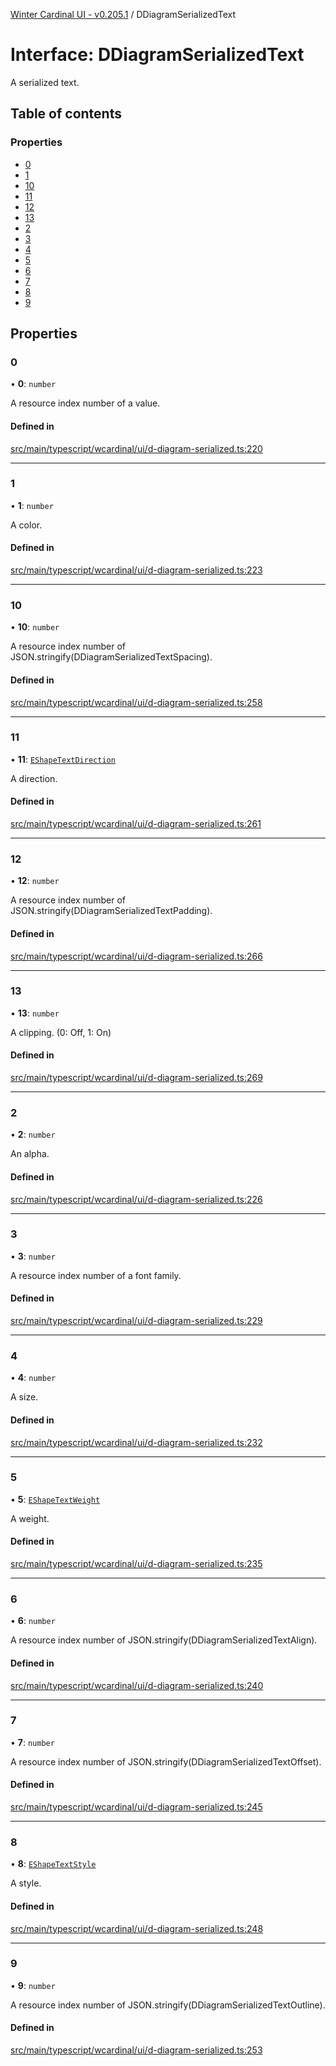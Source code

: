 [Winter Cardinal UI - v0.205.1](../index.md) / DDiagramSerializedText

# Interface: DDiagramSerializedText

A serialized text.

## Table of contents

### Properties

- [0](DDiagramSerializedText.md#0)
- [1](DDiagramSerializedText.md#1)
- [10](DDiagramSerializedText.md#10)
- [11](DDiagramSerializedText.md#11)
- [12](DDiagramSerializedText.md#12)
- [13](DDiagramSerializedText.md#13)
- [2](DDiagramSerializedText.md#2)
- [3](DDiagramSerializedText.md#3)
- [4](DDiagramSerializedText.md#4)
- [5](DDiagramSerializedText.md#5)
- [6](DDiagramSerializedText.md#6)
- [7](DDiagramSerializedText.md#7)
- [8](DDiagramSerializedText.md#8)
- [9](DDiagramSerializedText.md#9)

## Properties

### 0

• **0**: `number`

A resource index number of a value.

#### Defined in

[src/main/typescript/wcardinal/ui/d-diagram-serialized.ts:220](https://github.com/winter-cardinal/winter-cardinal-ui/blob/v0.205.1/src/main/typescript/wcardinal/ui/d-diagram-serialized.ts#L220)

___

### 1

• **1**: `number`

A color.

#### Defined in

[src/main/typescript/wcardinal/ui/d-diagram-serialized.ts:223](https://github.com/winter-cardinal/winter-cardinal-ui/blob/v0.205.1/src/main/typescript/wcardinal/ui/d-diagram-serialized.ts#L223)

___

### 10

• **10**: `number`

A resource index number of JSON.stringify(DDiagramSerializedTextSpacing).

#### Defined in

[src/main/typescript/wcardinal/ui/d-diagram-serialized.ts:258](https://github.com/winter-cardinal/winter-cardinal-ui/blob/v0.205.1/src/main/typescript/wcardinal/ui/d-diagram-serialized.ts#L258)

___

### 11

• **11**: [`EShapeTextDirection`](../index.md#eshapetextdirection)

A direction.

#### Defined in

[src/main/typescript/wcardinal/ui/d-diagram-serialized.ts:261](https://github.com/winter-cardinal/winter-cardinal-ui/blob/v0.205.1/src/main/typescript/wcardinal/ui/d-diagram-serialized.ts#L261)

___

### 12

• **12**: `number`

A resource index number of JSON.stringify(DDiagramSerializedTextPadding).

#### Defined in

[src/main/typescript/wcardinal/ui/d-diagram-serialized.ts:266](https://github.com/winter-cardinal/winter-cardinal-ui/blob/v0.205.1/src/main/typescript/wcardinal/ui/d-diagram-serialized.ts#L266)

___

### 13

• **13**: `number`

A clipping. (0: Off, 1: On)

#### Defined in

[src/main/typescript/wcardinal/ui/d-diagram-serialized.ts:269](https://github.com/winter-cardinal/winter-cardinal-ui/blob/v0.205.1/src/main/typescript/wcardinal/ui/d-diagram-serialized.ts#L269)

___

### 2

• **2**: `number`

An alpha.

#### Defined in

[src/main/typescript/wcardinal/ui/d-diagram-serialized.ts:226](https://github.com/winter-cardinal/winter-cardinal-ui/blob/v0.205.1/src/main/typescript/wcardinal/ui/d-diagram-serialized.ts#L226)

___

### 3

• **3**: `number`

A resource index number of a font family.

#### Defined in

[src/main/typescript/wcardinal/ui/d-diagram-serialized.ts:229](https://github.com/winter-cardinal/winter-cardinal-ui/blob/v0.205.1/src/main/typescript/wcardinal/ui/d-diagram-serialized.ts#L229)

___

### 4

• **4**: `number`

A size.

#### Defined in

[src/main/typescript/wcardinal/ui/d-diagram-serialized.ts:232](https://github.com/winter-cardinal/winter-cardinal-ui/blob/v0.205.1/src/main/typescript/wcardinal/ui/d-diagram-serialized.ts#L232)

___

### 5

• **5**: [`EShapeTextWeight`](../index.md#eshapetextweight)

A weight.

#### Defined in

[src/main/typescript/wcardinal/ui/d-diagram-serialized.ts:235](https://github.com/winter-cardinal/winter-cardinal-ui/blob/v0.205.1/src/main/typescript/wcardinal/ui/d-diagram-serialized.ts#L235)

___

### 6

• **6**: `number`

A resource index number of JSON.stringify(DDiagramSerializedTextAlign).

#### Defined in

[src/main/typescript/wcardinal/ui/d-diagram-serialized.ts:240](https://github.com/winter-cardinal/winter-cardinal-ui/blob/v0.205.1/src/main/typescript/wcardinal/ui/d-diagram-serialized.ts#L240)

___

### 7

• **7**: `number`

A resource index number of JSON.stringify(DDiagramSerializedTextOffset).

#### Defined in

[src/main/typescript/wcardinal/ui/d-diagram-serialized.ts:245](https://github.com/winter-cardinal/winter-cardinal-ui/blob/v0.205.1/src/main/typescript/wcardinal/ui/d-diagram-serialized.ts#L245)

___

### 8

• **8**: [`EShapeTextStyle`](../index.md#eshapetextstyle)

A style.

#### Defined in

[src/main/typescript/wcardinal/ui/d-diagram-serialized.ts:248](https://github.com/winter-cardinal/winter-cardinal-ui/blob/v0.205.1/src/main/typescript/wcardinal/ui/d-diagram-serialized.ts#L248)

___

### 9

• **9**: `number`

A resource index number of JSON.stringify(DDiagramSerializedTextOutline).

#### Defined in

[src/main/typescript/wcardinal/ui/d-diagram-serialized.ts:253](https://github.com/winter-cardinal/winter-cardinal-ui/blob/v0.205.1/src/main/typescript/wcardinal/ui/d-diagram-serialized.ts#L253)
